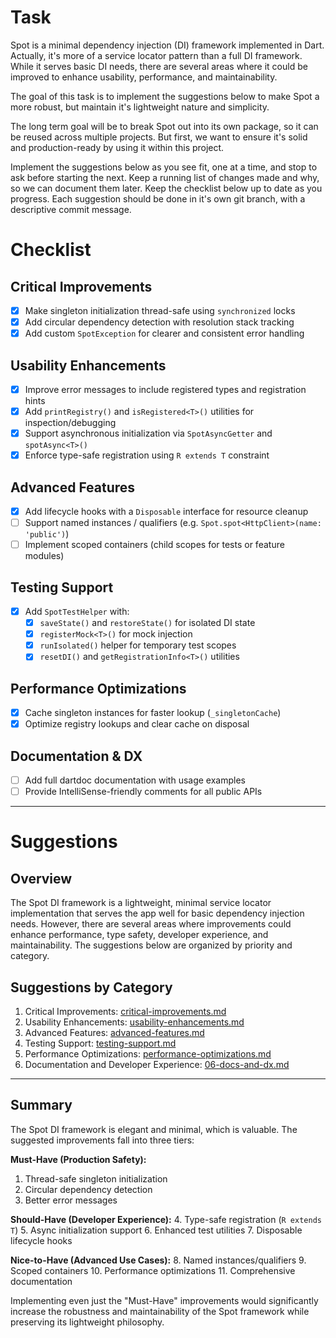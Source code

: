 # Task

Spot is a minimal dependency injection (DI) framework implemented in Dart.
Actually, it's more of a service locator pattern than a full DI framework.
While it serves basic DI needs, there are several areas where it could be improved
to enhance usability, performance, and maintainability.

The goal of this task is to implement the suggestions below to make Spot a more robust,
but maintain it's lightweight nature and simplicity.

The long term goal will be to break Spot out into its own package, so it can be reused
across multiple projects. But first, we want to ensure it's solid and production-ready
by using it within this project.

Implement the suggestions below as you see fit, one at a time, and stop to ask before starting the next.
Keep a running list of changes made and why, so we can document them later.
Keep the checklist below up to date as you progress.
Each suggestion should be done in it's own git branch, with a descriptive commit message.

# Checklist

## Critical Improvements
- [x] Make singleton initialization thread-safe using `synchronized` locks
- [x] Add circular dependency detection with resolution stack tracking
- [x] Add custom `SpotException` for clearer and consistent error handling

## Usability Enhancements
- [x] Improve error messages to include registered types and registration hints
- [x] Add `printRegistry()` and `isRegistered<T>()` utilities for inspection/debugging
- [x] Support asynchronous initialization via `SpotAsyncGetter` and `spotAsync<T>()`
- [x] Enforce type-safe registration using `R extends T` constraint

## Advanced Features
- [x] Add lifecycle hooks with a `Disposable` interface for resource cleanup
- [ ] Support named instances / qualifiers (e.g. `Spot.spot<HttpClient>(name: 'public')`)
- [ ] Implement scoped containers (child scopes for tests or feature modules)

## Testing Support
- [x] Add `SpotTestHelper` with:
    - [x] `saveState()` and `restoreState()` for isolated DI state
    - [x] `registerMock<T>()` for mock injection
    - [x] `runIsolated()` helper for temporary test scopes
    - [x] `resetDI()` and `getRegistrationInfo<T>()` utilities

## Performance Optimizations
- [x] Cache singleton instances for faster lookup (`_singletonCache`)
- [x] Optimize registry lookups and clear cache on disposal

## Documentation & DX
- [ ] Add full dartdoc documentation with usage examples
- [ ] Provide IntelliSense-friendly comments for all public APIs

---

# Suggestions

## Overview

The Spot DI framework is a lightweight, minimal service locator implementation that
serves the app well for basic dependency injection needs. However, there are several
areas where improvements could enhance performance, type safety, developer experience,
and maintainability. The suggestions below are organized by priority and category.

## Suggestions by Category

1. Critical Improvements: [critical-improvements.md](./01-critical-improvements.md)
2. Usability Enhancements: [usability-enhancements.md](./02-usability-enhancements.md)
3. Advanced Features: [advanced-features.md](./03-advanced-features.md)
4. Testing Support: [testing-support.md](./04-testing-support.md)
5. Performance Optimizations: [performance-optimizations.md](./05-performance-optimizations.md)
6. Documentation and Developer Experience: [06-docs-and-dx.md](./06-docs-and-dx.md)

---

## Summary

The Spot DI framework is elegant and minimal, which is valuable. The suggested improvements fall into three tiers:

**Must-Have (Production Safety):**
1. Thread-safe singleton initialization
2. Circular dependency detection
3. Better error messages

**Should-Have (Developer Experience):**
4. Type-safe registration (`R extends T`)
5. Async initialization support
6. Enhanced test utilities
7. Disposable lifecycle hooks

**Nice-to-Have (Advanced Use Cases):**
8. Named instances/qualifiers
9. Scoped containers
10. Performance optimizations
11. Comprehensive documentation

Implementing even just the "Must-Have" improvements would significantly increase the robustness and maintainability of the Spot framework while preserving its lightweight philosophy.
